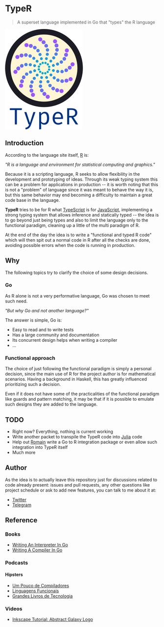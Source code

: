 # TypeR
> A superset language implemented in Go that "types" the R language

![TypeR logo](./logo/typer.png)

## Introduction

According to the language site itself, [R](https://www.r-project.org/) is:

_"R is a language and environment for statistical computing and graphics."_

Because it is a scripting language, R seeks to allow flexibility in the development and prototyping of ideas. Through its weak typing system this can be a problem for applications in production -- it is worth noting that this is not a "problem" of language since it was meant to behave the way it is, but this same behavior may end becoming a difficulty to maintain a great code base in the language.

**TypeR** tries to be for R what [TypeScript](https://www.typescriptlang.org/) is for [JavaScript](https://www.javascript.com/), implementing a strong typing system that allows inference and statically typed -- the idea is to go beyond just being types and also to limit the language only to the functional paradigm, cleaning up a little of the multi paradigm of R.

At the end of the day the idea is to write a "functional and typed R code" which will then spit out a normal code in R after all the checks are done, avoiding possible errors when the code is running in production.

## Why

The following topics try to clarify the choice of some design decisions.

### Go

As R alone is not a very performative language, Go was chosen to meet such need.

_"But why Go and not another language?"_

The answer is simple, Go is:

- Easy to read and to write tests
- Has a large community and documentation
- Its concurrent design helps when writing a compiler
- ...


### Functional approach

The choice of just following the functional paradigm is simply a personal decision, since the main use of R for the project author is for mathematical scenarios. Having a background in Haskell, this has greatly influenced prioritizing such a decision.

Even if it does not have some of the practicalities of the functional paradigm like guards and pattern matching, it may be that if it is possible to emulate such designs they are added to the language.

## TODO

- Right now? Everything, nothing is current working
- Write another packet to transpile the TypeR code into [Julia](https://julialang.org/) code
- Help out [Romain](https://community.rstudio.com/t/running-go-code-from-r/2340/3) write a Go to R integration package or even allow such integration into TypeR itself
- Much more

## Author

As the idea is to actually leave this repository just for discussions related to code already present: issues and pull requests, any other questions like project schedule or ask to add new features, you can talk to me about it at:

- [Twitter](https://twitter.com/the_fznd)
- [Telegram](https://t.me/farmy)

## Reference

### Books

- [Writing An Interpreter In Go](https://interpreterbook.com/)
- [Writing A Compiler In Go](https://compilerbook.com/)

### Podcasts

#### Hipsters
- [Um Pouco de Compiladores](https://hipsters.tech/um-pouco-de-compiladores-hipsters-ponto-tech-105/)
- [Linguagens Funcionais](https://hipsters.tech/linguagens-funcionais-hipsters-91/)
- [Grandes Livros de Tecnologia](https://hipsters.tech/grandes-livros-de-tecnologia-hipsters-113/)

### Videos

- [Inkscape Tutorial: Abstract Galaxy Logo](https://youtu.be/AgbsozDUyTs)

